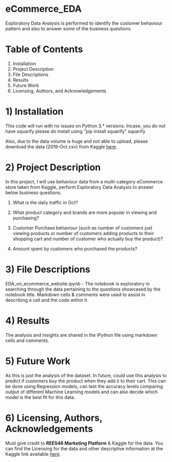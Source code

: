 # eCommerce_EDA
Exploratory Data Analysis is performed to identify the customer behaviour pattern and also to answer some of the business questions.
# Table of Contents
 1) Installation
 2) Project Description
 3) File Descriptions
 4) Results
 5) Future Work
 6) Licensing, Authors, and Acknowledgements

# 1) Installation
This code will run with no issues on Python 3.* versions. Incase, you do not have squarify please do install using "pip install squarify"
squarify

Also, due to the data volume is huge and not able to upload, please download the data (2019-Oct.csv) from Kaggle [here](https://www.kaggle.com/mkechinov/ecommerce-behavior-data-from-multi-category-store?select=2019-Oct.csv).

# 2) Project Description
In this project, I will use behaviour data from a multi-category eCommerce store taken from Kaggle, perform Exploratory Data Analysis to answer below business questions.

1) What is the daily traffic in Oct?

2) What product category and brands are more popular in viewing and purchasing?

3) Customer Purchase behaviour (such as number of customers just viewing products or number of customers adding products to their shopping cart and number of customer who actually buy the product)?

4) Amount spent by customers who purchased the products?

# 3) File Descriptions
EDA_on_ecommerce_website.ipynb - The notebook is exploratory in searching through the data pertaining to the questions showcased by the notebook title. Markdown cells & comments were used to assist in describing a cell and the code within it.

# 4) Results
The analysis and insights are shared in the IPython file using markdown cells and comments.

# 5) Future Work
As this is just the analysis of the dataset. In future, could use this analysis to predict if customers buy the product when they add it to their cart. This can be done using Regression models, can test the accuracy levels comparing output of different Machine Learning models and can also decide which model is the best fit for this data. 

# 6) Licensing, Authors, Acknowledgements
Must give credit to **REES46 Marketing Platform** & Kaggle for the data. You can find the Licensing for the data and other descriptive information at the Kaggle link available [here](https://www.kaggle.com/mkechinov/ecommerce-behavior-data-from-multi-category-store).
